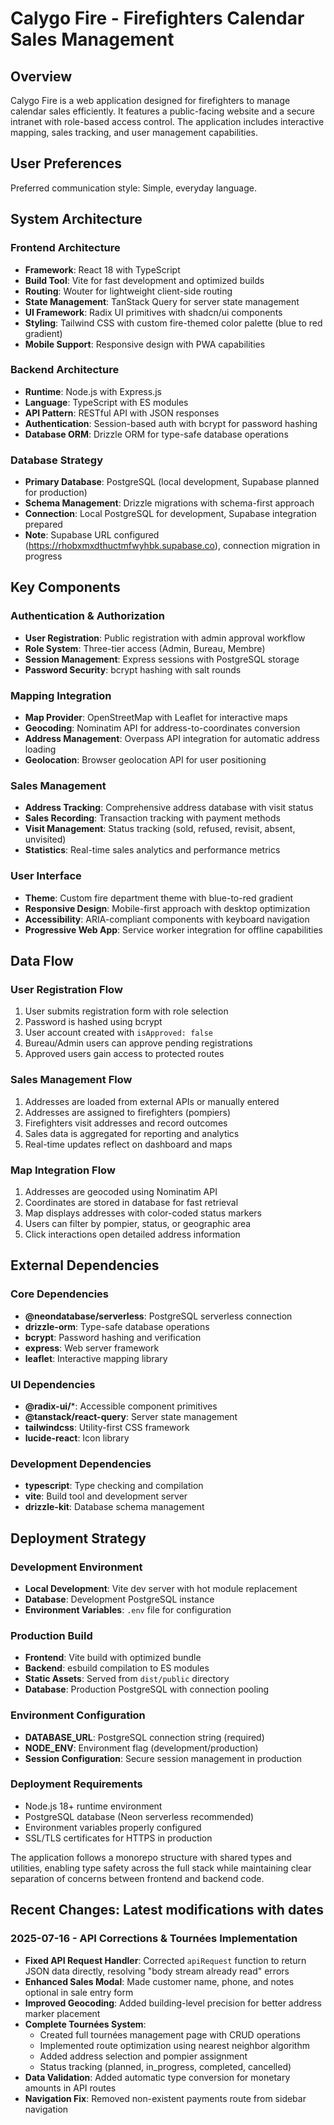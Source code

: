# Calygo Fire - Firefighters Calendar Sales Management

## Overview

Calygo Fire is a web application designed for firefighters to manage calendar sales efficiently. It features a public-facing website and a secure intranet with role-based access control. The application includes interactive mapping, sales tracking, and user management capabilities.

## User Preferences

Preferred communication style: Simple, everyday language.

## System Architecture

### Frontend Architecture
- **Framework**: React 18 with TypeScript
- **Build Tool**: Vite for fast development and optimized builds
- **Routing**: Wouter for lightweight client-side routing
- **State Management**: TanStack Query for server state management
- **UI Framework**: Radix UI primitives with shadcn/ui components
- **Styling**: Tailwind CSS with custom fire-themed color palette (blue to red gradient)
- **Mobile Support**: Responsive design with PWA capabilities

### Backend Architecture
- **Runtime**: Node.js with Express.js
- **Language**: TypeScript with ES modules
- **API Pattern**: RESTful API with JSON responses
- **Authentication**: Session-based auth with bcrypt for password hashing
- **Database ORM**: Drizzle ORM for type-safe database operations

### Database Strategy
- **Primary Database**: PostgreSQL (local development, Supabase planned for production)
- **Schema Management**: Drizzle migrations with schema-first approach
- **Connection**: Local PostgreSQL for development, Supabase integration prepared
- **Note**: Supabase URL configured (https://rhobxmxdthuctmfwyhbk.supabase.co), connection migration in progress

## Key Components

### Authentication & Authorization
- **User Registration**: Public registration with admin approval workflow
- **Role System**: Three-tier access (Admin, Bureau, Membre)
- **Session Management**: Express sessions with PostgreSQL storage
- **Password Security**: bcrypt hashing with salt rounds

### Mapping Integration
- **Map Provider**: OpenStreetMap with Leaflet for interactive maps
- **Geocoding**: Nominatim API for address-to-coordinates conversion
- **Address Management**: Overpass API integration for automatic address loading
- **Geolocation**: Browser geolocation API for user positioning

### Sales Management
- **Address Tracking**: Comprehensive address database with visit status
- **Sales Recording**: Transaction tracking with payment methods
- **Visit Management**: Status tracking (sold, refused, revisit, absent, unvisited)
- **Statistics**: Real-time sales analytics and performance metrics

### User Interface
- **Theme**: Custom fire department theme with blue-to-red gradient
- **Responsive Design**: Mobile-first approach with desktop optimization
- **Accessibility**: ARIA-compliant components with keyboard navigation
- **Progressive Web App**: Service worker integration for offline capabilities

## Data Flow

### User Registration Flow
1. User submits registration form with role selection
2. Password is hashed using bcrypt
3. User account created with `isApproved: false`
4. Bureau/Admin users can approve pending registrations
5. Approved users gain access to protected routes

### Sales Management Flow
1. Addresses are loaded from external APIs or manually entered
2. Addresses are assigned to firefighters (pompiers)
3. Firefighters visit addresses and record outcomes
4. Sales data is aggregated for reporting and analytics
5. Real-time updates reflect on dashboard and maps

### Map Integration Flow
1. Addresses are geocoded using Nominatim API
2. Coordinates are stored in database for fast retrieval
3. Map displays addresses with color-coded status markers
4. Users can filter by pompier, status, or geographic area
5. Click interactions open detailed address information

## External Dependencies

### Core Dependencies
- **@neondatabase/serverless**: PostgreSQL serverless connection
- **drizzle-orm**: Type-safe database operations
- **bcrypt**: Password hashing and verification
- **express**: Web server framework
- **leaflet**: Interactive mapping library

### UI Dependencies
- **@radix-ui/***: Accessible component primitives
- **@tanstack/react-query**: Server state management
- **tailwindcss**: Utility-first CSS framework
- **lucide-react**: Icon library

### Development Dependencies
- **typescript**: Type checking and compilation
- **vite**: Build tool and development server
- **drizzle-kit**: Database schema management

## Deployment Strategy

### Development Environment
- **Local Development**: Vite dev server with hot module replacement
- **Database**: Development PostgreSQL instance
- **Environment Variables**: `.env` file for configuration

### Production Build
- **Frontend**: Vite build with optimized bundle
- **Backend**: esbuild compilation to ES modules
- **Static Assets**: Served from `dist/public` directory
- **Database**: Production PostgreSQL with connection pooling

### Environment Configuration
- **DATABASE_URL**: PostgreSQL connection string (required)
- **NODE_ENV**: Environment flag (development/production)
- **Session Configuration**: Secure session management in production

### Deployment Requirements
- Node.js 18+ runtime environment
- PostgreSQL database (Neon serverless recommended)
- Environment variables properly configured
- SSL/TLS certificates for HTTPS in production

The application follows a monorepo structure with shared types and utilities, enabling type safety across the full stack while maintaining clear separation of concerns between frontend and backend code.

## Recent Changes: Latest modifications with dates

### 2025-07-16 - API Corrections & Tournées Implementation
- **Fixed API Request Handler**: Corrected `apiRequest` function to return JSON data directly, resolving "body stream already read" errors
- **Enhanced Sales Modal**: Made customer name, phone, and notes optional in sale entry form
- **Improved Geocoding**: Added building-level precision for better address marker placement
- **Complete Tournées System**: 
  - Created full tournées management page with CRUD operations
  - Implemented route optimization using nearest neighbor algorithm
  - Added address selection and pompier assignment
  - Status tracking (planned, in_progress, completed, cancelled)
- **Data Validation**: Added automatic type conversion for monetary amounts in API routes
- **Navigation Fix**: Removed non-existent payments route from sidebar navigation